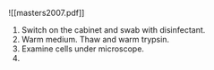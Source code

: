 ![[masters2007.pdf]]

1) Switch on the cabinet and swab with disinfectant.
2) Warm medium. Thaw and warm trypsin.
3) Examine cells under microscope.
4) 